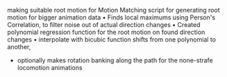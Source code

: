 
making suitable root motion for Motion Matching
script for generating root motion for bigger animation data
• Finds local maximums using Person's Correlation, to filter noise out of actual direction changes
• Created polynomial regression function for the root motion on found direction changes
• interpolate  with bicubic function shifts from one polynomial to another,
* optionally makes rotation banking along the path for the none-strafe locomotion animations
